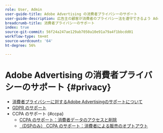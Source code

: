 ```yaml
---
role: User, Admin
user-guide-title: Adobe Advertising の消費者プライバシーのサポート
user-guide-description: 広告主の顧客が消費者のプライバシー法を遵守できるよう Adobe Advertising が提供するセキュリティとプライバシーの制御について説明します。
breadcrumb-title: 消費者プライバシーのサポート
index: true
source-git-commit: 56f24a247ae129ab7050a10e91a79a4f1bbcdd01
workflow-type: tm+mt
source-wordcount: '64'
ht-degree: 56%

---
```



# Adobe Advertising の消費者プライバシーのサポート {#privacy}

+ [消費者プライバシーに対するAdobe Advertisingのサポートについて](/help/privacy/home.md)
+ [GDPR のサポート](/help/privacy/gdpr.md)
+ CCPA のサポート {#ccpa}
   + [CCPA のサポート：消費者データのアクセスと削除](/help/privacy/ccpa/ccpa-access-delete.md)
   + [（DSPのみ） CCPA のサポート：消費者による販売のオプトアウト](/help/privacy/ccpa/ccpa-opt-out-of-sale.md)
